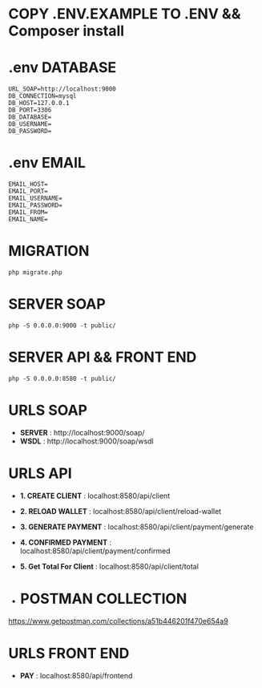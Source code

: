# COPY .ENV.EXAMPLE TO .ENV && Composer install

# .env DATABASE

`URL_SOAP=http://localhost:9000`  
`DB_CONNECTION=mysql`  
`DB_HOST=127.0.0.1`   
`DB_PORT=3306 `  
`DB_DATABASE= `  
`DB_USERNAME= `  
`DB_PASSWORD= `  

# .env EMAIL

`EMAIL_HOST=`  
`EMAIL_PORT=`  
`EMAIL_USERNAME=`   
`EMAIL_PASSWORD= `  
`EMAIL_FROM= `  
`EMAIL_NAME= `   

# MIGRATION
`
php migrate.php
`

# SERVER SOAP
`
php -S 0.0.0.0:9000 -t public/
`

# SERVER API && FRONT END
`php -S 0.0.0.0:8580 -t public/`

# URLS SOAP
- **SERVER** : http://localhost:9000/soap/
- **WSDL** : http://localhost:9000/soap/wsdl

# URLS API
- **1. CREATE CLIENT** : localhost:8580/api/client
- **2. RELOAD WALLET** : localhost:8580/api/client/reload-wallet
- **3. GENERATE PAYMENT** : localhost:8580/api/client/payment/generate
- **4. CONFIRMED PAYMENT** : localhost:8580/api/client/payment/confirmed
- **5. Get Total For Client** : localhost:8580/api/client/total

- # POSTMAN COLLECTION
https://www.getpostman.com/collections/a51b446201f470e654a9

# URLS FRONT END
- **PAY** : localhost:8580/api/frontend



